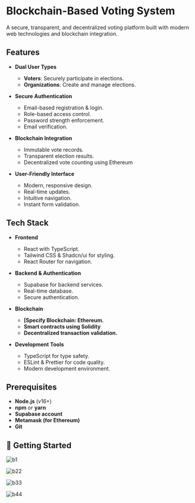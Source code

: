 # Blockchain-Based Voting System

A secure, transparent, and decentralized voting platform built with modern web technologies and blockchain integration.

## Features

- **Dual User Types**
  - **Voters**: Securely participate in elections.
  - **Organizations**: Create and manage elections.

- **Secure Authentication**
  - Email-based registration & login.
  - Role-based access control.
  - Password strength enforcement.
  - Email verification.

- **Blockchain Integration**
  - Immutable vote records.
  - Transparent election results.
  - Decentralized vote counting using Ethereum

- **User-Friendly Interface**
  - Modern, responsive design.
  - Real-time updates.
  - Intuitive navigation.
  - Instant form validation.

## Tech Stack

- **Frontend**
  - React with TypeScript.
  - Tailwind CSS & Shadcn/ui for styling.
  - React Router for navigation.

- **Backend & Authentication**
  - Supabase for backend services.
  - Real-time database.
  - Secure authentication.

- **Blockchain**
  - **[Specify Blockchain: Ethereum.**
  - **Smart contracts using Solidity**
  - **Decentralized transaction validation.**

- **Development Tools**
  -  TypeScript for type safety.
  -  ESLint & Prettier for code quality.
  -  Modern development environment.

##  Prerequisites

-  **Node.js** (v16+)
-  **npm** or **yarn**
-  **Supabase account**
-  **Metamask (for Ethereum)**
-  **Git**

## 🚀 Getting Started

![b1](https://github.com/user-attachments/assets/56156fd8-39c3-498a-8cc2-76e6dcc6bcea)

![b22](https://github.com/user-attachments/assets/0fdaff73-4f50-473e-9465-f3b00d28f2ca)

![b33](https://github.com/user-attachments/assets/72710acf-fa7a-4692-9f9d-d7cb29581121)

![b44](https://github.com/user-attachments/assets/75754365-22f3-4a7a-87b6-e1931a5ac058)






